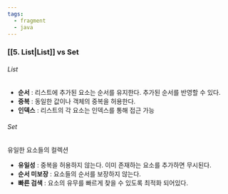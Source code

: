 ```yaml
---
tags:
  - fragment
  - java
---
```

### [[5. List|List]] vs Set
###### List
- **순서** : 리스트에 추가된 요소는 순서를 유지한다. 추가된 순서를 반영할 수 있다.
- **중복** : 동일한 값이나 객체의 중복을 허용한다.
- **인덱스** : 리스트의 각 요소는 인덱스를 통해 접근 가능

###### Set
유일한 요소들의 컬렉션
- **유일성** : 중복을 허용하지 않는다. 이미 존재하는 요소를 추가하면 무시된다.
- **순서 미보장** : 요소들의 순서를 보장하지 않는다.
- **빠른 검색** : 요소의 유무를 빠르게 찾을 수 있도록 최적화 되어있다.